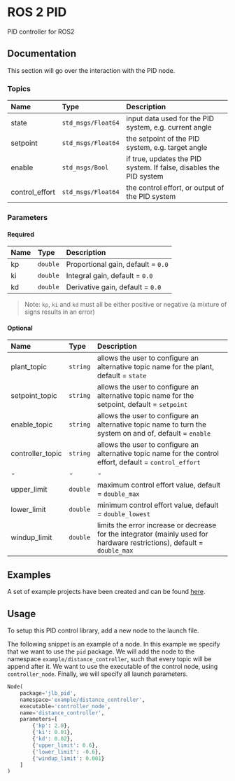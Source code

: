 # ROS 2 PID

PID controller for ROS2

## Documentation
This section will go over the interaction with the PID node.

### Topics

| Name           | Type               | Description                                                        |
| :------------- | :----------------- | :----------------------------------------------------------------- |
| state          | `std_msgs/Float64` | input data used for the PID system, e.g. current angle             |
| setpoint       | `std_msgs/Float64` | the setpoint of the PID system, e.g. target angle                  |
| enable         | `std_msgs/Bool`    | if true, updates the PID system. If false, disables the PID system |
| control_effort | `std_msgs/Float64` | the control effort, or output of the PID system                    |


### Parameters
#### Required

| Name | Type     | Description                        |
| :--- | :------- | :--------------------------------- |
| kp   | `double` | Proportional gain, default = `0.0` |
| ki   | `double` | Integral gain, default = `0.0`     |
| kd   | `double` | Derivative gain, default = `0.0`   |

> Note: `kp`, `ki` and `kd` must all be either positive or negative (a mixture of signs results in an error)

#### Optional

| Name             | Type     | Description                                                                                                              |
| :--------------- | :------- | :----------------------------------------------------------------------------------------------------------------------- |
| plant_topic      | `string` | allows the user to configure an alternative topic name for the plant, default = `state`                                  |
| setpoint_topic   | `string` | allows the user to configure an alternative topic name for the setpoint, default = `setpoint`                            |
| enable_topic     | `string` | allows the user to configure an alternative topic name to turn the system on and of, default = `enable`                  |
| controller_topic | `string` | allows the user to configure an alternative topic name for the control effort, default = `control_effort`                |
| -                | -        | -                                                                                                                        |
| upper_limit      | `double` | maximum control effort value, default = `double_max`                                                                     |
| lower_limit      | `double` | minimum control effort value, default = `double_lowest`                                                                  |
| windup_limit     | `double` | limits the error increase or decrease for the integrator (mainly used for hardware restrictions), default = `double_max` |

## Examples
A set of example projects have been created and can be found [here][example_repo].

## Usage
To setup this PID control library, 
add a new node to the launch file.

The following snippet is an example of a node.
In this example we specify that we want to use the `pid` package.
We will add the node to the namespace `example/distance_controller`, 
such that every topic will be append after it.
We want to use the executable of the control node, using `controller_node`.
Finally, we will specify all launch parameters.

```py
Node(
    package='jlb_pid',
    namespace='example/distance_controller',
    executable='controller_node',
    name='distance_controller',
    parameters=[
        {'kp': 2.0},
        {'ki': 0.01},
        {'kd': 0.02},
        {'upper_limit': 0.6},
        {'lower_limit': -0.6},
        {'windup_limit': 0.001}
    ]
)

```


[example_repo]: https://gitlab.com/Larsbl00/ros2-pid-examples "ROS 2 PID | Examples"

